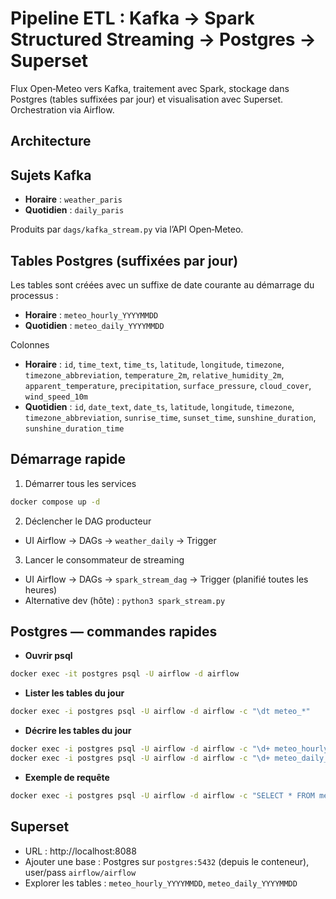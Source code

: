 # Pipeline ETL : Kafka → Spark Structured Streaming → Postgres → Superset

Flux Open‑Meteo vers Kafka, traitement avec Spark, stockage dans Postgres (tables suffixées par jour) et visualisation avec Superset. Orchestration via Airflow.

## Architecture



## Sujets Kafka
* __Horaire__ : `weather_paris`
* __Quotidien__ : `daily_paris`

Produits par `dags/kafka_stream.py` via l’API Open‑Meteo.

## Tables Postgres (suffixées par jour)
Les tables sont créées avec un suffixe de date courante au démarrage du processus :
* __Horaire__ : `meteo_hourly_YYYYMMDD`
* __Quotidien__ : `meteo_daily_YYYYMMDD`

Colonnes
* __Horaire__ : `id`, `time_text`, `time_ts`, `latitude`, `longitude`, `timezone`, `timezone_abbreviation`, `temperature_2m`, `relative_humidity_2m`, `apparent_temperature`, `precipitation`, `surface_pressure`, `cloud_cover`, `wind_speed_10m`
* __Quotidien__ : `id`, `date_text`, `date_ts`, `latitude`, `longitude`, `timezone`, `timezone_abbreviation`, `sunrise_time`, `sunset_time`, `sunshine_duration`, `sunshine_duration_time`

## Démarrage rapide
1) Démarrer tous les services
```bash
docker compose up -d
```

2) Déclencher le DAG producteur
- UI Airflow → DAGs → `weather_daily` → Trigger

3) Lancer le consommateur de streaming
- UI Airflow → DAGs → `spark_stream_dag` → Trigger (planifié toutes les heures)
- Alternative dev (hôte) : `python3 spark_stream.py`

## Postgres — commandes rapides
* __Ouvrir psql__
```bash
docker exec -it postgres psql -U airflow -d airflow
```

* __Lister les tables du jour__
```bash
docker exec -i postgres psql -U airflow -d airflow -c "\dt meteo_*"
```

* __Décrire les tables du jour__
```bash
docker exec -i postgres psql -U airflow -d airflow -c "\d+ meteo_hourly_$(date +%Y%m%d)"
docker exec -i postgres psql -U airflow -d airflow -c "\d+ meteo_daily_$(date +%Y%m%d)"
```

* __Exemple de requête__
```bash
docker exec -i postgres psql -U airflow -d airflow -c "SELECT * FROM meteo_hourly_$(date +%Y%m%d) ORDER BY time_ts DESC LIMIT 10;"
```

## Superset
* URL : http://localhost:8088
* Ajouter une base : Postgres sur `postgres:5432` (depuis le conteneur), user/pass `airflow/airflow`
* Explorer les tables : `meteo_hourly_YYYYMMDD`, `meteo_daily_YYYYMMDD`


